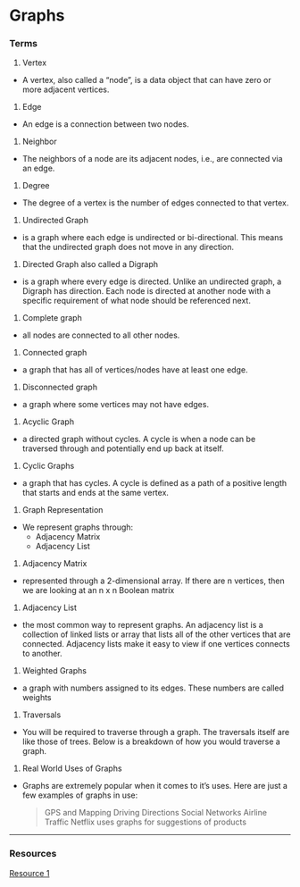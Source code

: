 
# Graphs


### Terms

1. Vertex 
  - A vertex, also called a “node”, is a data object that can have zero or more adjacent vertices.
1. Edge 
  - An edge is a connection between two nodes.
1. Neighbor 
  - The neighbors of a node are its adjacent nodes, i.e., are connected via an edge.
1. Degree 
  - The degree of a vertex is the number of edges connected to that vertex.
1. Undirected Graph 
  - is a graph where each edge is undirected or bi-directional. This means that the undirected graph does not move in any direction.
1. Directed Graph also called a Digraph 
  - is a graph where every edge is directed. Unlike an undirected graph, a Digraph has direction. Each node is directed at another node with a specific requirement of what node should be referenced next.
1. Complete graph 
  - all nodes are connected to all other nodes.
1. Connected graph 
  - a graph that has all of vertices/nodes have at least one edge.
1. Disconnected graph 
  - a graph where some vertices may not have edges.
1. Acyclic Graph 
  -  a directed graph without cycles.  A cycle is when a node can be traversed through and potentially end up back at itself.
1. Cyclic Graphs 
  -  a graph that has cycles.  A cycle is defined as a path of a positive length that starts and ends at the same vertex.
1. Graph Representation 
  - We represent graphs through:
    - Adjacency Matrix
    - Adjacency List
1. Adjacency Matrix 
  -  represented through a 2-dimensional array. If there are n vertices, then we are looking at an n x n Boolean matrix
1. Adjacency List 
  -  the most common way to represent graphs. An adjacency list is a collection of linked lists or array that lists all of the other vertices that are connected.  Adjacency lists make it easy to view if one vertices connects to another.
1. Weighted Graphs 
  -  a graph with numbers assigned to its edges. These numbers are called weights
1. Traversals 
  - You will be required to traverse through a graph. The traversals itself are like those of trees. Below is a breakdown of how you would traverse a graph.

1. Real World Uses of Graphs
  - Graphs are extremely popular when it comes to it’s uses. Here are just a few examples of graphs in use:

    >  GPS and Mapping
    > Driving Directions
    > Social Networks
    > Airline Traffic
    > Netflix uses graphs for suggestions of products



*** 

### Resources 
[Resource 1](https://codefellows.github.io/common_curriculum/data_structures_and_algorithms/Code_401/class-35/resources/graphs.html)

